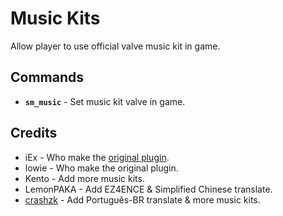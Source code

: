 # Music Kits
Allow player to use official valve music kit in game.

## Commands
- **`sm_music`** - Set music kit valve in game.

## Credits
- iEx - Who make the [original plugin](https://forums.alliedmods.net/showthread.php?t=252260).
- lowie - Who make the original plugin.
- Kento - Add more music kits.
- LemonPAKA - Add EZ4ENCE & Simplified Chinese translate.
- [crashzk](https://github.com/crashzk) - Add Português-BR translate & more music kits.
